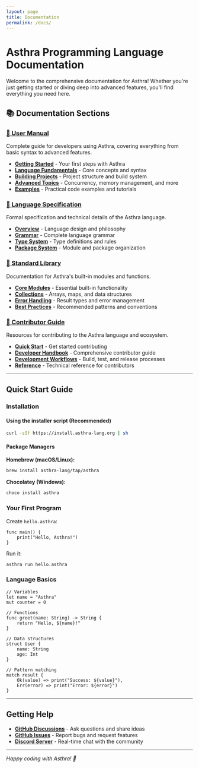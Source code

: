 ```yaml
---
layout: page
title: Documentation
permalink: /docs/
---
```


# Asthra Programming Language Documentation

Welcome to the comprehensive documentation for Asthra! Whether you're just getting started or diving deep into advanced features, you'll find everything you need here.

## 📚 Documentation Sections

### [🚀 User Manual](/docs/user-manual/)
Complete guide for developers using Asthra, covering everything from basic syntax to advanced features.

- **[Getting Started](/docs/user-manual/getting-started/)** - Your first steps with Asthra
- **[Language Fundamentals](/docs/user-manual/language-fundamentals/)** - Core concepts and syntax
- **[Building Projects](/docs/user-manual/building-projects/)** - Project structure and build system
- **[Advanced Topics](/docs/user-manual/advanced-topics/)** - Concurrency, memory management, and more
- **[Examples](/docs/user-manual/examples/)** - Practical code examples and tutorials

### [📖 Language Specification](/docs/spec/)
Formal specification and technical details of the Asthra language.

- **[Overview](/docs/spec/overview/)** - Language design and philosophy
- **[Grammar](/docs/spec/grammar/)** - Complete language grammar
- **[Type System](/docs/spec/types/)** - Type definitions and rules
- **[Package System](/docs/spec/packages/)** - Module and package organization

### [🔧 Standard Library](/docs/stdlib/)
Documentation for Asthra's built-in modules and functions.

- **[Core Modules](/docs/stdlib/modules/)** - Essential built-in functionality
- **[Collections](/docs/stdlib/collections_design/)** - Arrays, maps, and data structures
- **[Error Handling](/docs/stdlib/02-error-handling/)** - Result types and error management
- **[Best Practices](/docs/stdlib/best-practices/)** - Recommended patterns and conventions

### [🤝 Contributor Guide](/docs/contributor/)
Resources for contributing to the Asthra language and ecosystem.

- **[Quick Start](/docs/contributor/quick-start/)** - Get started contributing
- **[Developer Handbook](/docs/contributor/HANDBOOK/)** - Comprehensive contributor guide
- **[Development Workflows](/docs/contributor/workflows/)** - Build, test, and release processes
- **[Reference](/docs/contributor/reference/)** - Technical reference for contributors

---

## Quick Start Guide

### Installation

#### Using the installer script (Recommended)

```bash
curl -sSf https://install.asthra-lang.org | sh
```

#### Package Managers

**Homebrew (macOS/Linux):**
```bash
brew install asthra-lang/tap/asthra
```

**Chocolatey (Windows):**
```powershell
choco install asthra
```

### Your First Program

Create `hello.asthra`:

```asthra
func main() {
    print("Hello, Asthra!")
}
```

Run it:

```bash
asthra run hello.asthra
```

### Language Basics

```asthra
// Variables
let name = "Asthra"
mut counter = 0

// Functions
func greet(name: String) -> String {
    return "Hello, ${name}!"
}

// Data structures
struct User {
    name: String
    age: Int
}

// Pattern matching
match result {
    Ok(value) => print("Success: ${value}"),
    Err(error) => print("Error: ${error}")
}
```

---

## Getting Help

- **[GitHub Discussions](https://github.com/yourusername/asthra-lang/discussions)** - Ask questions and share ideas
- **[GitHub Issues](https://github.com/yourusername/asthra-lang/issues)** - Report bugs and request features
- **[Discord Server](https://discord.gg/asthra)** - Real-time chat with the community

---

*Happy coding with Asthra! 🚀* 